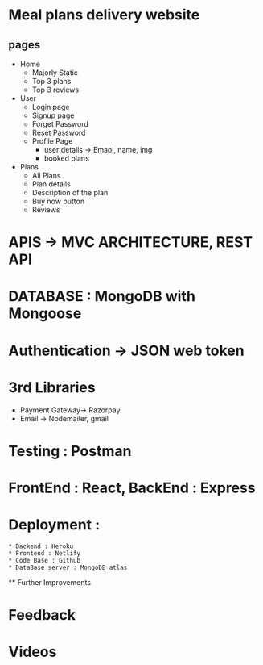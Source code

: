 # Meal plans delivery website

## pages
* Home
    * Majorly Static
    * Top 3 plans
    * Top 3 reviews
* User
    * Login page
    * Signup page
    * Forget Password
    * Reset Password
    * Profile Page
        * user details -> Emaol, name, img
        * booked plans
* Plans
    * All Plans
    * Plan details
    * Description of the plan
    * Buy now button
    * Reviews
# APIS -> MVC ARCHITECTURE, REST API
# DATABASE : MongoDB with Mongoose
# Authentication -> JSON web token

# 3rd Libraries
* Payment Gateway-> Razorpay
* Email -> Nodemailer, gmail

# Testing : Postman
# FrontEnd : React, BackEnd : Express
# Deployment : 
    * Backend : Heroku
    * Frontend : Netlify
    * Code Base : Github
    * DataBase server : MongoDB atlas

** Further Improvements
 # Feedback
 # Videos 